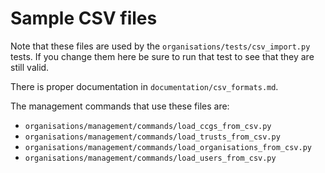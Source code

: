 # Sample CSV files

Note that these files are used by the `organisations/tests/csv_import.py` tests. If you change them here be sure to run that test to see that they are still valid.

There is proper documentation in `documentation/csv_formats.md`.

The management commands that use these files are:

- `organisations/management/commands/load_ccgs_from_csv.py`
- `organisations/management/commands/load_trusts_from_csv.py`
- `organisations/management/commands/load_organisations_from_csv.py`
- `organisations/management/commands/load_users_from_csv.py`

